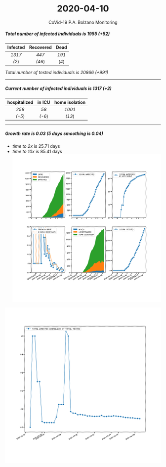 <div align='center'>

# 2020-04-10
CoVid-19 P.A. Bolzano Monitoring
</div>

##### Total number of infected individuals is 1955 (+52)
Infected | Recovered | Dead
:---: | :---: | :---:
*1317* | *447* | *191*
*(2*) | *(46*) | (*4*)

*Total number of tested individuals is 20866 (+991)*
***
##### Current number of infected individuals is 1317 (+2)
hospitalized | in ICU | home isolation
:---: | :---: | :---:
*258* |*58* |*1001*
*(-5*) |*(-6*) |*(13*)
***
##### Growth rate is 0.03 (5 days smoothing is 0.04)
- *time to 2x* is 25.71 days
- *time to 10x* is 85.41 days
![stats][stats]

![infected_normalized][infected_normalized]

[stats]: stats_P.A.Bolzano.png
[infected_normalized]: infected_normalized_P.A.Bolzano.png

